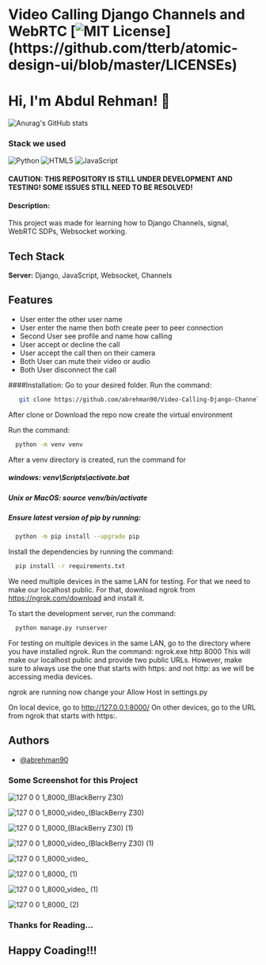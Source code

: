 # Video Calling Django Channels and WebRTC [![MIT License](https://img.shields.io/apm/l/atomic-design-ui.svg?)](https://github.com/tterb/atomic-design-ui/blob/master/LICENSEs)

# Hi, I'm Abdul Rehman! 👋

![Anurag's GitHub stats](https://github-readme-stats.vercel.app/api?username=abrehman90&hide=contribs,prs&count_private=true&show_icons=true&theme=dark)

### Stack we used
![Python](https://img.shields.io/badge/python-3670A0?style=for-the-badge&logo=python&logoColor=ffdd54)
![HTML5](https://img.shields.io/badge/html5-%23E34F26.svg?style=for-the-badge&logo=html5&logoColor=white)
![JavaScript](https://img.shields.io/badge/javascript-%23323330.svg?style=for-the-badge&logo=javascript&logoColor=%23F7DF1E)

#### CAUTION: THIS REPOSITORY IS STILL UNDER DEVELOPMENT AND TESTING! SOME ISSUES STILL NEED TO BE RESOLVED!

#### Description:
 This project was made for learning how to Django Channels, signal, WebRTC SDPs, Websocket working.

## Tech Stack
**Server:** Django, JavaScript, Websocket, Channels  
 ## Features

- User enter the other user name 
- User enter the name then both create peer to peer connection
- Second User see profile and name how calling
- User accept or decline the call 
- User accept the call then on their camera
- Both User can mute their video or audio
- Both User disconnect the call 

####Installation: 
Go to your desired folder.
Run the command:
```bash
   git clone https://github.com/abrehman90/Video-Calling-Django-Channels-and-WebRTC.git
```
After clone or Download the repo now create the virtual environment

Run the command:
```bash
  python -m venv venv
```

After a venv directory is created, run the command for 
##### windows: venv\Scripts\activate.bat 
##### Unix or MacOS: source venv/bin/activate

##### Ensure latest version of pip by running: 
  
```bash
  python -m pip install --upgrade pip
```
Install the dependencies by running the command:

```bash
  pip install -r requirements.txt
```
We need multiple devices in the same LAN for testing. For that we need to make our localhost public. For that, download ngrok from https://ngrok.com/download and install it.

To start the development server, run the command:
```bash
  python manage.py runserver
```
For testing on multiple devices in the same LAN, go to the directory where you have installed ngrok. Run the command: ngrok.exe http 8000 This will make our localhost public and provide two public URLs. However, make sure to always use the one that starts with https: and not http: as we will be accessing media devices.

ngrok are running now change your Allow Host in settings.py

On local device, go to http://127.0.0.1:8000/ On other devices, go to the URL from ngrok that starts with https:.

## Authors
- [@abrehman90](https://github.com/abrehman90)

### Some Screenshot for this Project

![127 0 0 1_8000_(BlackBerry Z30)](https://user-images.githubusercontent.com/79878896/147876872-65d36330-6857-471c-863a-0a1bd704bcc6.png)

![127 0 0 1_8000_video_(BlackBerry Z30)](https://user-images.githubusercontent.com/79878896/147876879-5d5d1751-ab5f-440f-8977-e25249a1971a.png)

![127 0 0 1_8000_(BlackBerry Z30) (1)](https://user-images.githubusercontent.com/79878896/147876897-daa464aa-f3e0-400f-ad8b-9b340d0eb705.png)

![127 0 0 1_8000_video_(BlackBerry Z30) (1)](https://user-images.githubusercontent.com/79878896/147876902-bda6a3a3-f862-4ed9-aacb-24227ae83e17.png)

![127 0 0 1_8000_video_](https://user-images.githubusercontent.com/79878896/147876911-e65cadc2-3ee3-4d4a-ba17-174c5b76f261.png)

![127 0 0 1_8000_ (1)](https://user-images.githubusercontent.com/79878896/147876926-e86236b5-512f-44e0-a6d6-599997bba103.png)

![127 0 0 1_8000_video_ (1)](https://user-images.githubusercontent.com/79878896/147876943-7bc5459d-35f0-42d7-af2e-0ca59c2a6125.png)

![127 0 0 1_8000_ (2)](https://user-images.githubusercontent.com/79878896/147876946-fb99b7d0-28cc-44a8-bf02-28d4943f166f.png)

### Thanks for Reading...

## Happy Coading!!!

